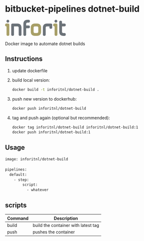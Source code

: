 # bitbucket-pipelines dotnet-build

[![logo](./logo.jpg)](https://inforit.nl)

Docker image to automate dotnet builds

## Instructions

1. update dockerfile
2. build local version:

    ```sh
    docker build -t inforitnl/dotnet-build .
    ```

3. push new version to dockerhub:

    ```sh
    docker push inforitnl/dotnet-build
    ```

4. tag and push again (optional but recommended):

    ```sh
    docker tag inforitnl/dotnet-build inforitnl/dotnet-build:1
    docker push inforitnl/dotnet-build:1
    ```

## Usage

```sh
image: inforitnl/dotnet-build

pipelines:
  default:
    - step:
        script:
          - whatever
```

## scripts

| Command | Description                         |
| ------- | ----------------------------------- |
| build   | build the container with latest tag |
| push    | pushes the container                |
